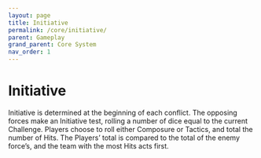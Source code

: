 ```yaml
---
layout: page
title: Initiative
permalink: /core/initiative/
parent: Gameplay
grand_parent: Core System
nav_order: 1
---
```


# Initiative

Initiative is determined at the beginning of each conflict.  The opposing forces make an Initiative test, rolling a number of dice equal to the current Challenge.  Players choose to roll either Composure or Tactics, and total the number of Hits.  The Players’ total is compared to the total of the enemy force’s, and the team with the most Hits acts first.